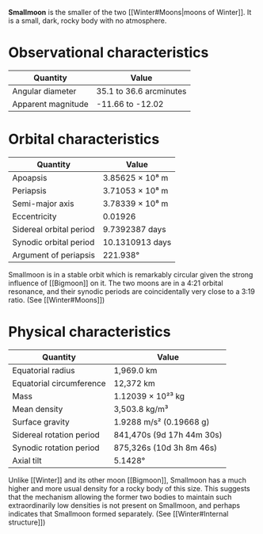 **Smallmoon** is the smaller of the two [[Winter#Moons|moons of Winter]]. It is a small, dark, rocky body with no atmosphere.
# Observational characteristics
| Quantity           | Value                   |
| ------------------ | ----------------------- |
| Angular diameter   | 35.1 to 36.6 arcminutes |
| Apparent magnitude | -11.66 to -12.02        |
# Orbital characteristics
| Quantity                | Value           |
| ----------------------- | --------------- |
| Apoapsis                | 3.85625 × 10⁸ m |
| Periapsis               | 3.71053 × 10⁸ m |
| Semi-major axis         | 3.78339 × 10⁸ m |
| Eccentricity            | 0.01926         |
| Sidereal orbital period | 9.7392387 days  |
| Synodic orbital period  | 10.1310913 days |
| Argument of periapsis   | 221.938°        |

Smallmoon is in a stable orbit which is remarkably circular given the strong influence of [[Bigmoon]] on it. The two moons are in a 4:21 orbital resonance, and their synodic periods are coincidentally very close to a 3:19 ratio.
(See [[Winter#Moons]])
# Physical characteristics
| Quantity                 | Value                     |
| ------------------------ | ------------------------- |
| Equatorial radius        | 1,969.0 km                |
| Equatorial circumference | 12,372 km                 |
| Mass                     | 1.12039 × 10²³ kg         |
| Mean density             | 3,503.8 kg/m³             |
| Surface gravity          | 1.9288 m/s² (0.19668 g)   |
| Sidereal rotation period | 841,470s (9d 17h 44m 30s) |
| Synodic rotation period  | 875,326s (10d 3h 8m 46s)  |
| Axial tilt               | 5.1428°                   |

Unlike [[Winter]] and its other moon [[Bigmoon]], Smallmoon has a much higher and more usual density for a rocky body of this size. This suggests that the mechanism allowing the former two bodies to maintain such extraordinarily low densities is not present on Smallmoon, and perhaps indicates that Smallmoon formed separately.
(See [[Winter#Internal structure]])
